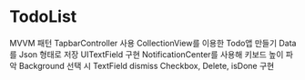 # TodoList

MVVM 패턴
TapbarController 사용
CollectionView를 이용한 Todo앱 만들기 
Data를 Json 형태로 저장
UITextField 구현
NotificationCenter를 사용해 키보드 높이 파악
Background 선택 시 TextField dismiss
Checkbox, Delete, isDone 구현
